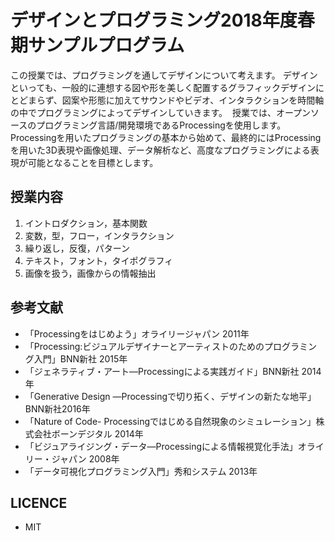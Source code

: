 # デザインとプログラミング2018年度春期サンプルプログラム
この授業では、プログラミングを通してデザインについて考えます。 デザインといっても、一般的に連想する図や形を美しく配置するグラフィックデザインにとどまらず、図案や形態に加えてサウンドやビデオ、インタラクションを時間軸の中でプログラミングによってデザインしていきます。 
授業では、オープンソースのプログラミング言語/開発環境であるProcessingを使用します。Processingを用いたプログラミングの基本から始めて、最終的にはProcessingを用いた3D表現や画像処理、データ解析など、高度なプログラミングによる表現が可能となることを目標とします。

## 授業内容
1. イントロダクション，基本関数
2. 変数，型，フロー，インタラクション
3. 繰り返し，反復，パターン
4. テキスト，フォント，タイポグラフィ
5. 画像を扱う，画像からの情報抽出 

## 参考文献
- 「Processingをはじめよう」オライリージャパン 2011年
- 「Processing:ビジュアルデザイナーとアーティストのためのプログラミング入門」BNN新社 2015年
- 「ジェネラティブ・アート―Processingによる実践ガイド」BNN新社 2014年
- 「Generative Design ―Processingで切り拓く、デザインの新たな地平」BNN新社2016年
- 「Nature of Code- Processingではじめる自然現象のシミュレーション」株式会社ボーンデジタル 2014年
- 「ビジュアライジング・データ―Processingによる情報視覚化手法」オライリー・ジャパン 2008年
- 「データ可視化プログラミング入門」秀和システム 2013年

## LICENCE
 - MIT

